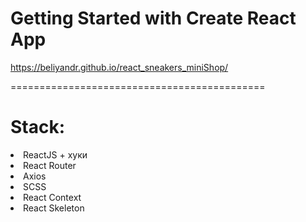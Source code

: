# Getting Started with Create React App

https://beliyandr.github.io/react_sneakers_miniShop/

============================================

<h1><b>Stack:</b></h1>

<li> ReactJS + хуки </li>
<li> React Router </li>
<li> Axios </li>
<li> SCSS </li>
<li> React Context </li>
<li> React Skeleton </li>
